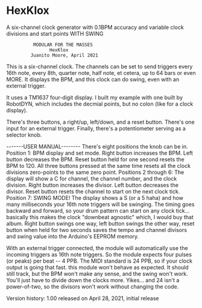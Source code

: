 # HexKlox
A six-channel clock generator with 0.1BPM accuracy and variable clock divisions and start points WITH SWING

              MODULAR FOR THE MASSES
                    HexKlox
             Juanito Moore, April 2021

This is a six-channel clock. The channels can be set to     send triggers every 16th note, every 8th, quarter note,     half note, et cetera, up to 64 bars or even MORE. It     displays the BPM, and this clock can do swing, even with     an external trigger.

It uses a TM1637 four-digit display. I built my example     with one built by RobotDYN, which includes the decmial     points, but no colon (like for a clock display).

There's three buttons, a right/up, left/down, and a reset     button. There's one input for an external trigger. Finally,     there's a potentiometer serving as a selector knob.



-------USER MANUAL--------
There's eight positions the knob can be in.
Position 1:
BPM display and set mode. Right button increases the BPM. Left button decreases the BPM. Reset button held for one second resets the BPM to 120. All three buttons pressed at the same time resets all the clock divisions zero-points to the same zero point.
Positions 2 through 6:
The display will show a C for channel, the channel number, and the clock division. Right button increases the divisor. Left button decreases the divisor. Reset button resets the channel to start on the next clock tick.
Position 7:
SWING MODE! The display shows a S (or a 5 haha) and how many milliseconds your 16th note triggers will be swinging. The timing goes backward and forward, so your drum pattern can start on any clock tick... basically this makes the clock "downbeat agnostic" which, I would buy that album. Right button swings one way, left button swings the other way, reset button when held for two seconds saves the tempo and channel divisors and swing value into the Arduino's EEPROM memory.

With an external trigger connected, the module will automatically use the incoming triggers as 16th note triggers. So the module expects four pulses (or peaks) per beat -- 4 PPB. The MIDI standard is 24 PPB, so if your clock output is going that fast. this module won't behave as expected. It should still track, but the BPM won't make any sense, and the swing won't work. You'll just have to divide down the clocks more. Yikes... and 24 isn't a power-of-two, so the divisors won't work without changing the code.





Version history:
 1.00 released on April 28, 2021, initial release

